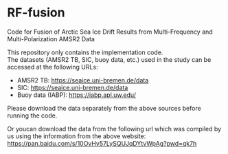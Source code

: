 # RF-fusion
Code for Fusion of Arctic Sea Ice Drift Results from Multi-Frequency and Multi-Polarization AMSR2 Data

This repository only contains the implementation code.  
The datasets (AMSR2 TB, SIC, buoy data, etc.) used in the study can be accessed at the following URLs:  

- AMSR2 TB: https://seaice.uni-bremen.de/data  
- SIC: https://seaice.uni-bremen.de/data  
- Buoy data (IABP): https://iabp.apl.uw.edu/  

Please download the data separately from the above sources before running the code.

Or youcan download the data from the following url which was compiled by us using the information from the above website: https://pan.baidu.com/s/10OvHv57LySQUJqDYtvWpAg?pwd=qk7h

